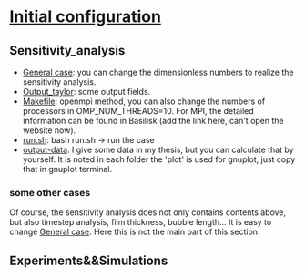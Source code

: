 # **[Initial configuration](https://github.com/GabrielGLK/Taylor-bubble/blob/main/straight-pipe/figure/straight.pdf)**
## **Sensitivity_analysis**
- [General case](https://github.com/GabrielGLK/Taylor-bubble/blob/main/straight-pipe/sensitive-analysis/taylor_2D.c): you can change the dimensionless numbers to realize the sensitivity analysis.
- [Output_taylor](https://github.com/GabrielGLK/Taylor-bubble/blob/main/straight-pipe/sensitive-analysis/output_taylor.h): some output fields.
- [Makefile](https://github.com/GabrielGLK/Taylor-bubble/blob/main/straight-pipe/sensitive-analysis/Makefile): openmpi method, you can also change the numbers of processors in OMP_NUM_THREADS=10. For MPI, the detailed information can be found in Basilisk (add the link here, can't open the website now).
- [run.sh](https://github.com/GabrielGLK/Taylor-bubble/blob/main/straight-pipe/sensitive-analysis/run.sh): bash run.sh -> run the case
- [output-data](https://github.com/GabrielGLK/Taylor-bubble/tree/main/straight-pipe/sensitive-analysis/output_data): I give some data in my thesis, but you can calculate that by yourself. It is noted in each folder the 'plot' is used for gnuplot, just copy that in gnuplot terminal.
### some other cases
Of course, the sensitivity analysis does not only contains contents above, but also timestep analysis, film thickness, bubble length... It is easy to change [General case](https://github.com/GabrielGLK/Taylor-bubble/blob/main/straight-pipe/sensitive-analysis/taylor_2D.c). Here this is not the main part of this section.

## **Experiments&&Simulations**